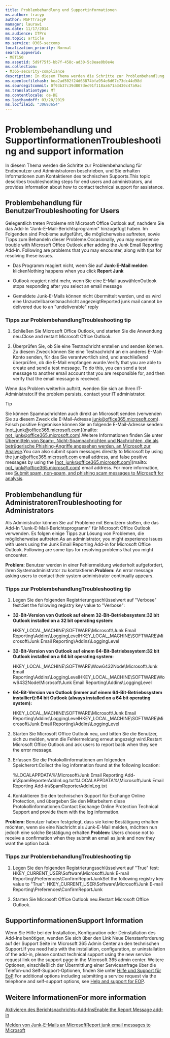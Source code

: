 ```yaml
---
title: Problembehandlung und Supportinformationen
ms.author: tracyp
author: MSFTTracyP
manager: laurawi
ms.date: 11/17/2014
ms.audience: ITPro
ms.topic: article
ms.service: O365-seccomp
localization_priority: Normal
search.appverid:
- MET150
ms.assetid: 5d9f75f5-bb7f-458c-ad30-5c8eae0b0e4e
ms.collection:
- M365-security-compliance
description: In diesem Thema werden die Schritte zur Problembehandlung für Endbenutzer und Administratoren beschrieben, und Sie erhalten Informationen zum Kontaktieren des technischen Supports.
ms.openlocfilehash: bea2ad502f24d63874bfa954e6d67c73dc44d98d
ms.sourcegitcommit: 0f93b37c39d807dec91f118aa671a3430c47a9ac
ms.translationtype: MT
ms.contentlocale: de-DE
ms.lasthandoff: 03/20/2019
ms.locfileid: "30693654"
---
```

# <a name="troubleshooting-and-support-information"></a><span data-ttu-id="49dba-103">Problembehandlung und Supportinformationen</span><span class="sxs-lookup"><span data-stu-id="49dba-103">Troubleshooting and support information</span></span>

<span data-ttu-id="49dba-104">In diesem Thema werden die Schritte zur Problembehandlung für Endbenutzer und Administratoren beschrieben, und Sie erhalten Informationen zum Kontaktieren des technischen Supports.</span><span class="sxs-lookup"><span data-stu-id="49dba-104">This topic describes troubleshooting steps for end users and administrators, and provides information about how to contact technical support for assistance.</span></span>
  
## <a name="troubleshooting-for-users"></a><span data-ttu-id="49dba-105">Problembehandlung für Benutzer</span><span class="sxs-lookup"><span data-stu-id="49dba-105">Troubleshooting for Users</span></span>

<span data-ttu-id="49dba-p101">Gelegentlich treten Probleme mit Microsoft Office Outlook auf, nachdem Sie das Add-In "Junk-E-Mail-Berichtsprogramm" hinzugefügt haben. Im Folgenden sind Probleme aufgeführt, die möglicherweise auftreten, sowie Tipps zum Behandeln dieser Probleme.</span><span class="sxs-lookup"><span data-stu-id="49dba-p101">Occasionally, you may experience trouble with Microsoft Office Outlook after adding the Junk Email Reporting Add-In. Following are problems that you may encounter, along with tips for resolving these issues.</span></span> 
  
- <span data-ttu-id="49dba-108">Das Programm reagiert nicht, wenn Sie auf **Junk-E-Mail melden** klicken</span><span class="sxs-lookup"><span data-stu-id="49dba-108">Nothing happens when you click **Report Junk**</span></span>
    
- <span data-ttu-id="49dba-109">Outlook reagiert nicht mehr, wenn Sie eine E-Mail auswählen</span><span class="sxs-lookup"><span data-stu-id="49dba-109">Outlook stops responding after you select an email message</span></span>
    
- <span data-ttu-id="49dba-110">Gemeldete Junk-E-Mails können nicht übermittelt werden, und es wird eine Unzustellbarkeitsnachricht angezeigt</span><span class="sxs-lookup"><span data-stu-id="49dba-110">Reported junk mail cannot be delivered due to an "undeliverable" reply</span></span>
    
### <a name="troubleshooting-tip"></a><span data-ttu-id="49dba-111">Tipps zur Problembehandlung</span><span class="sxs-lookup"><span data-stu-id="49dba-111">Troubleshooting tip</span></span>

1. <span data-ttu-id="49dba-112">Schließen Sie Microsoft Office Outlook, und starten Sie die Anwendung neu.</span><span class="sxs-lookup"><span data-stu-id="49dba-112">Close and restart Microsoft Office Outlook.</span></span>
    
2. <span data-ttu-id="49dba-p102">Überprüfen Sie, ob Sie eine Testnachricht erstellen und senden können. Zu diesem Zweck können Sie eine Testnachricht an ein anderes E-Mail-Konto senden, für das Sie verantwortlich sind, und anschließend überprüfen, ob die E-Mail empfangen wurde.</span><span class="sxs-lookup"><span data-stu-id="49dba-p102">Verify that you are able to create and send a test message. To do this, you can send a test message to another email account that you are responsible for, and then verify that the email message is received.</span></span>
    
<span data-ttu-id="49dba-115">Wenn das Problem weiterhin auftritt, wenden Sie sich an Ihren IT-Administrator.</span><span class="sxs-lookup"><span data-stu-id="49dba-115">If the problem persists, contact your IT administrator.</span></span>
  
> [!TIP]
> <span data-ttu-id="49dba-p103">Sie können Spamnachrichten auch direkt an Microsoft senden (verwenden Sie zu diesem Zweck die E-Mail-Adresse [junk@office365.microsoft.com](mailto:junk@office365.microsoft.com)). Falsch positive Ergebnisse können Sie an folgende E-Mail-Adresse senden: [not_junk@office365.microsoft.com](mailto: not_junk@office365.microsoft.com).Weitere Informationen finden Sie unter [Übermitteln von Spam-, Nicht-Spamnachrichten und Nachrichten, die als betrügerische Phishing-Angriffe angesehen werden, an Microsoft zur Analyse](submit-spam-non-spam-and-phishing-scam-messages-to-microsoft-for-analysis.md).</span><span class="sxs-lookup"><span data-stu-id="49dba-p103">You can also submit spam messages directly to Microsoft by using the [junk@office365.microsoft.com](mailto:junk@office365.microsoft.com) email address, and false positive messages by using the [not_junk@office365.microsoft.com](mailto: not_junk@office365.microsoft.com) email address. For more information, see [Submit spam, non-spam, and phishing scam messages to Microsoft for analysis](submit-spam-non-spam-and-phishing-scam-messages-to-microsoft-for-analysis.md).</span></span> 
  
## <a name="troubleshooting-for-administrators"></a><span data-ttu-id="49dba-118">Problembehandlung für Administratoren</span><span class="sxs-lookup"><span data-stu-id="49dba-118">Troubleshooting for Administrators</span></span>

<span data-ttu-id="49dba-p104">Als Administrator können Sie auf Probleme mit Benutzern stoßen, die das Add-In "Junk-E-Mail-Berichtsprogramm" für Microsoft Office Outlook verwenden. Es folgen einige Tipps zur Lösung von Problemen, die möglicherweise auftreten.</span><span class="sxs-lookup"><span data-stu-id="49dba-p104">As an administrator, you might experience issues with users using the Junk Email Reporting Add-in for Microsoft Office Outlook. Following are some tips for resolving problems that you might encounter.</span></span> 
  
 <span data-ttu-id="49dba-121">**Problem:** Benutzer werden in einer Fehlermeldung wiederholt aufgefordert, ihren Systemadministrator zu kontaktieren.</span><span class="sxs-lookup"><span data-stu-id="49dba-121">**Problem:** An error message asking users to contact their system administrator continually appears.</span></span> 
  
### <a name="troubleshooting-tip"></a><span data-ttu-id="49dba-122">Tipps zur Problembehandlung</span><span class="sxs-lookup"><span data-stu-id="49dba-122">Troubleshooting tip</span></span>

1. <span data-ttu-id="49dba-123">Legen Sie den folgenden Registrierungsschlüsselwert auf "Verbose" fest:</span><span class="sxs-lookup"><span data-stu-id="49dba-123">Set the following registry key value to "Verbose":</span></span>
    
  - <span data-ttu-id="49dba-124">**32-Bit-Version von Outlook auf einem 32-Bit-Betriebssystem:**</span><span class="sxs-lookup"><span data-stu-id="49dba-124">**32 bit Outlook installed on a 32 bit operating system:**</span></span>
    
    <span data-ttu-id="49dba-125">HKEY_LOCAL_MACHINE\SOFTWARE\Microsoft\Junk Email Reporting\Addins\LoggingLevel</span><span class="sxs-lookup"><span data-stu-id="49dba-125">HKEY_LOCAL_MACHINE\SOFTWARE\Microsoft\Junk Email Reporting\Addins\LoggingLevel</span></span>
    
  - <span data-ttu-id="49dba-126">**32-Bit-Version von Outlook auf einem 64-Bit-Betriebssystem:**</span><span class="sxs-lookup"><span data-stu-id="49dba-126">**32 bit Outlook installed on a 64 bit operating system:**</span></span>
    
    <span data-ttu-id="49dba-127">HKEY_LOCAL_MACHINE\SOFTWARE\Wow6432Node\Microsoft\Junk Email Reporting\Addins\LoggingLevel</span><span class="sxs-lookup"><span data-stu-id="49dba-127">HKEY_LOCAL_MACHINE\SOFTWARE\Wow6432Node\Microsoft\Junk Email Reporting\Addins\LoggingLevel</span></span>
    
  - <span data-ttu-id="49dba-128">**64-Bit-Version von Outlook (immer auf einem 64-Bit-Betriebssystem installiert):**</span><span class="sxs-lookup"><span data-stu-id="49dba-128">**64 bit Outlook (always installed on a 64 bit operating system):**</span></span>
    
    <span data-ttu-id="49dba-129">HKEY_LOCAL_MACHINE\SOFTWARE\Microsoft\Junk Email Reporting\Addins\LoggingLevel</span><span class="sxs-lookup"><span data-stu-id="49dba-129">HKEY_LOCAL_MACHINE\SOFTWARE\Microsoft\Junk Email Reporting\Addins\LoggingLevel</span></span>
    
2. <span data-ttu-id="49dba-130">Starten Sie Microsoft Office Outlook neu, und bitten Sie die Benutzer, sich zu melden, wenn die Fehlermeldung erneut angezeigt wird.</span><span class="sxs-lookup"><span data-stu-id="49dba-130">Restart Microsoft Office Outlook and ask users to report back when they see the error message.</span></span>
    
3. <span data-ttu-id="49dba-131">Erfassen Sie die Protokollinformationen am folgenden Speicherort:</span><span class="sxs-lookup"><span data-stu-id="49dba-131">Collect the log information found at the following location:</span></span> 
    
    <span data-ttu-id="49dba-132">%LOCALAPPDATA%\Microsoft\Junk Email Reporting Add-in\SpamReporterAddinLog.txt</span><span class="sxs-lookup"><span data-stu-id="49dba-132">%LOCALAPPDATA%\Microsoft\Junk Email Reporting Add-in\SpamReporterAddinLog.txt</span></span>
    
4. <span data-ttu-id="49dba-133">Kontaktieren Sie den technischen Support für Exchange Online Protection, und übergeben Sie den Mitarbeitern diese Protokollinformationen.</span><span class="sxs-lookup"><span data-stu-id="49dba-133">Contact Exchange Online Protection Technical Support and provide them with the log information.</span></span> 
    
 <span data-ttu-id="49dba-134">**Problem:** Benutzer haben festgelegt, dass sie keine Bestätigung erhalten möchten, wenn sie eine Nachricht als Junk-E-Mail melden, möchten nun jedoch eine solche Bestätigung erhalten.</span><span class="sxs-lookup"><span data-stu-id="49dba-134">**Problem:** Users choose not to receive a confirmation when they submit an email as junk and now they want the option back.</span></span> 
  
### <a name="troubleshooting-tip"></a><span data-ttu-id="49dba-135">Tipps zur Problembehandlung</span><span class="sxs-lookup"><span data-stu-id="49dba-135">Troubleshooting tip</span></span>

1. <span data-ttu-id="49dba-136">Legen Sie den folgenden Registrierungsschlüsselwert auf "True" fest: HKEY_CURRENT_USER\Software\Microsoft\Junk E-mail Reporting\Preferences\ConfirmReportJunk</span><span class="sxs-lookup"><span data-stu-id="49dba-136">Set the following registry key value to "True": HKEY_CURRENT_USER\Software\Microsoft\Junk E-mail Reporting\Preferences\ConfirmReportJunk</span></span>
    
2. <span data-ttu-id="49dba-137">Starten Sie Microsoft Office Outlook neu.</span><span class="sxs-lookup"><span data-stu-id="49dba-137">Restart Microsoft Office Outlook.</span></span>
    
## <a name="support-information"></a><span data-ttu-id="49dba-138">Supportinformationen</span><span class="sxs-lookup"><span data-stu-id="49dba-138">Support Information</span></span>

<span data-ttu-id="49dba-139">Wenn Sie Hilfe bei der Installation, Konfiguration oder Deinstallation des Add-Ins benötigen, wenden Sie sich über den Link Neue Dienstanforderung auf der Support Seite im Microsoft 365 Admin Center an den technischen Support.</span><span class="sxs-lookup"><span data-stu-id="49dba-139">If you need help with the installation, configuration, or uninstallation of the add-in, please contact technical support using the new service request link on the support page in the Microsoft 365 admin center.</span></span> <span data-ttu-id="49dba-140">Weitere Optionen, einschließlich der Übermittlung einer Serviceanfrage über die Telefon-und Self-Support-Optionen, finden Sie unter [Hilfe und Support für EoP](eop/help-and-support-for-eop.md).</span><span class="sxs-lookup"><span data-stu-id="49dba-140">For additional options including submitting a service request via the telephone and self-support options, see [Help and support for EOP](eop/help-and-support-for-eop.md).</span></span>
  
## <a name="for-more-information"></a><span data-ttu-id="49dba-141">Weitere Informationen</span><span class="sxs-lookup"><span data-stu-id="49dba-141">For more information</span></span>

[<span data-ttu-id="49dba-142">Aktivieren des Berichtsnachrichts-Add-Ins</span><span class="sxs-lookup"><span data-stu-id="49dba-142">Enable the Report Message add-in</span></span>](https://support.office.com/article/4250c4bc-6102-420b-9e0a-a95064837676)
  
[<span data-ttu-id="49dba-143">Melden von Junk-E-Mails an Microsoft</span><span class="sxs-lookup"><span data-stu-id="49dba-143">Report junk email messages to Microsoft</span></span>](report-junk-email-messages-to-microsoft.md)
  

